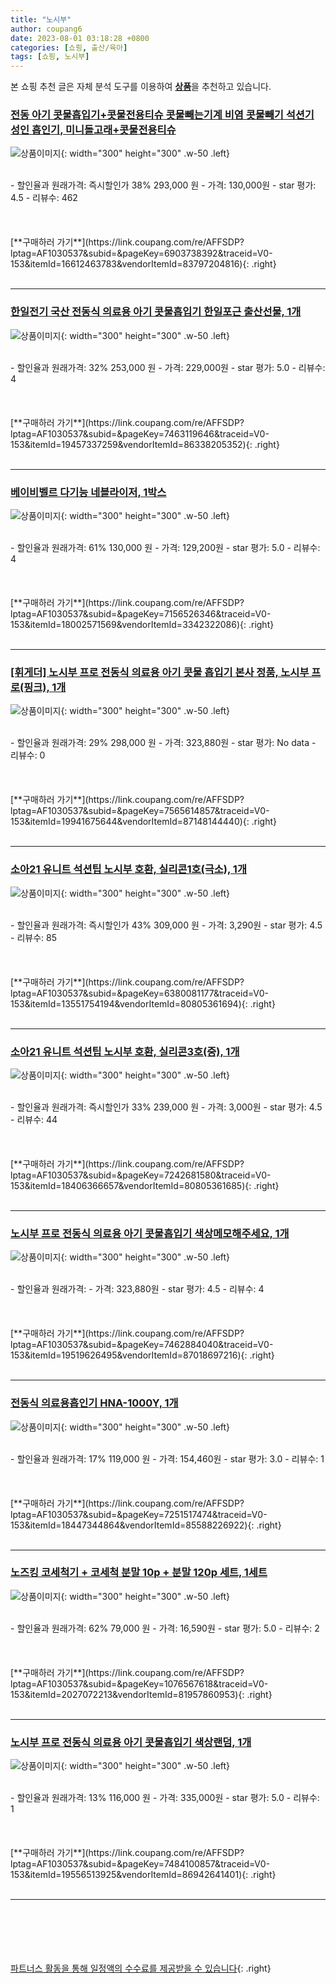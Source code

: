 ```yaml
---
title: "노시부"
author: coupang6
date: 2023-08-01 03:18:28 +0800
categories: [쇼핑, 출산/육아]
tags: [쇼핑, 노시부]
---
```


본 쇼핑 추천 글은 자체 분석 도구를 이용하여 [**상품**](https://link.coupang.com/a/bao1ui)을 추천하고 있습니다.

### [전동 아기 콧물흡입기+콧물전용티슈 콧물빼는기계 비염 콧물빼기 석션기 성인 흡인기, 미니돌고래+콧물전용티슈](https://link.coupang.com/re/AFFSDP?lptag=AF1030537&subid=&pageKey=6903738392&traceid=V0-153&itemId=16612463783&vendorItemId=83797204816)

![상품이미지](https://thumbnail8.coupangcdn.com/thumbnails/remote/230x230ex/image/vendor_inventory/462a/65df45d09d830a81a774b7d161eee4088dcac64f532f5d0251e8a49bc942.png){: width="300" height="300" .w-50 .left}


<br>
- 할인율과 원래가격: 즉시할인가 38%  293,000   원
- 가격: 130,000원
- star 평가: 4.5
- 리뷰수: 462
<br>
<br>
<br>
<br>
[**구매하러 가기**](https://link.coupang.com/re/AFFSDP?lptag=AF1030537&subid=&pageKey=6903738392&traceid=V0-153&itemId=16612463783&vendorItemId=83797204816){: .right}
<br>
<br>

---

### [한일전기 국산 전동식 의료용 아기 콧물흡입기 한일포근 출산선물, 1개](https://link.coupang.com/re/AFFSDP?lptag=AF1030537&subid=&pageKey=7463119646&traceid=V0-153&itemId=19457337259&vendorItemId=86338205352)

![상품이미지](https://thumbnail9.coupangcdn.com/thumbnails/remote/230x230ex/image/vendor_inventory/ce26/697bb7845b180a2da1a6e918da619f4f50b4d90bf2d8538f8f0693e157a5.jpg){: width="300" height="300" .w-50 .left}


<br>
- 할인율과 원래가격: 32%  253,000   원
- 가격: 229,000원
- star 평가: 5.0
- 리뷰수: 4
<br>
<br>
<br>
<br>
[**구매하러 가기**](https://link.coupang.com/re/AFFSDP?lptag=AF1030537&subid=&pageKey=7463119646&traceid=V0-153&itemId=19457337259&vendorItemId=86338205352){: .right}
<br>
<br>

---

### [베이비벨르 다기능 네블라이저, 1박스](https://link.coupang.com/re/AFFSDP?lptag=AF1030537&subid=&pageKey=7156526346&traceid=V0-153&itemId=18002571569&vendorItemId=3342322086)

![상품이미지](https://thumbnail7.coupangcdn.com/thumbnails/remote/230x230ex/image/retail/images/2264117699196310-6346c232-63d9-415b-987c-a374bfaa5240.JPG){: width="300" height="300" .w-50 .left}


<br>
- 할인율과 원래가격: 61%  130,000   원
- 가격: 129,200원
- star 평가: 5.0
- 리뷰수: 4
<br>
<br>
<br>
<br>
[**구매하러 가기**](https://link.coupang.com/re/AFFSDP?lptag=AF1030537&subid=&pageKey=7156526346&traceid=V0-153&itemId=18002571569&vendorItemId=3342322086){: .right}
<br>
<br>

---

### [[휘게더] 노시부 프로 전동식 의료용 아기 콧물 흡입기 본사 정품, 노시부 프로(핑크), 1개](https://link.coupang.com/re/AFFSDP?lptag=AF1030537&subid=&pageKey=7565614857&traceid=V0-153&itemId=19941675644&vendorItemId=87148144440)

![상품이미지](https://thumbnail8.coupangcdn.com/thumbnails/remote/230x230ex/image/vendor_inventory/5c5b/f854f459fa7c6a104b3d0a551052643ed5d6a17a80f76970de5b9b4949e4.jpg){: width="300" height="300" .w-50 .left}


<br>
- 할인율과 원래가격: 29%  298,000   원
- 가격: 323,880원
- star 평가: No data
- 리뷰수: 0
<br>
<br>
<br>
<br>
[**구매하러 가기**](https://link.coupang.com/re/AFFSDP?lptag=AF1030537&subid=&pageKey=7565614857&traceid=V0-153&itemId=19941675644&vendorItemId=87148144440){: .right}
<br>
<br>

---

### [소아21 유니트 석션팁 노시부 호환, 실리콘1호(극소), 1개](https://link.coupang.com/re/AFFSDP?lptag=AF1030537&subid=&pageKey=6380081177&traceid=V0-153&itemId=13551754194&vendorItemId=80805361694)

![상품이미지](https://thumbnail6.coupangcdn.com/thumbnails/remote/230x230ex/image/vendor_inventory/8a4e/c44a6260885b3ff1936b4508fb136baf297c6d43e71bd9e42d0b82cad411.png){: width="300" height="300" .w-50 .left}


<br>
- 할인율과 원래가격: 즉시할인가 43%  309,000   원
- 가격: 3,290원
- star 평가: 4.5
- 리뷰수: 85
<br>
<br>
<br>
<br>
[**구매하러 가기**](https://link.coupang.com/re/AFFSDP?lptag=AF1030537&subid=&pageKey=6380081177&traceid=V0-153&itemId=13551754194&vendorItemId=80805361694){: .right}
<br>
<br>

---

### [소아21 유니트 석션팁 노시부 호환, 실리콘3호(중), 1개](https://link.coupang.com/re/AFFSDP?lptag=AF1030537&subid=&pageKey=7242681580&traceid=V0-153&itemId=18406366657&vendorItemId=80805361685)

![상품이미지](https://thumbnail6.coupangcdn.com/thumbnails/remote/230x230ex/image/vendor_inventory/8a4e/c44a6260885b3ff1936b4508fb136baf297c6d43e71bd9e42d0b82cad411.png){: width="300" height="300" .w-50 .left}


<br>
- 할인율과 원래가격: 즉시할인가 33%  239,000   원
- 가격: 3,000원
- star 평가: 4.5
- 리뷰수: 44
<br>
<br>
<br>
<br>
[**구매하러 가기**](https://link.coupang.com/re/AFFSDP?lptag=AF1030537&subid=&pageKey=7242681580&traceid=V0-153&itemId=18406366657&vendorItemId=80805361685){: .right}
<br>
<br>

---

### [노시부 프로 전동식 의료용 아기 콧물흡입기 색상메모해주세요, 1개](https://link.coupang.com/re/AFFSDP?lptag=AF1030537&subid=&pageKey=7462884040&traceid=V0-153&itemId=19519626495&vendorItemId=87018697216)

![상품이미지](https://thumbnail10.coupangcdn.com/thumbnails/remote/230x230ex/image/vendor_inventory/929b/a52731221698044b0b5d150b4a58732a8c9dddfffd5704fd8d9c1c28539e.jpg){: width="300" height="300" .w-50 .left}


<br>
- 할인율과 원래가격: 
- 가격: 323,880원
- star 평가: 4.5
- 리뷰수: 4
<br>
<br>
<br>
<br>
[**구매하러 가기**](https://link.coupang.com/re/AFFSDP?lptag=AF1030537&subid=&pageKey=7462884040&traceid=V0-153&itemId=19519626495&vendorItemId=87018697216){: .right}
<br>
<br>

---

### [전동식 의료용흡인기 HNA-1000Y, 1개](https://link.coupang.com/re/AFFSDP?lptag=AF1030537&subid=&pageKey=7251517474&traceid=V0-153&itemId=18447344864&vendorItemId=85588226922)

![상품이미지](https://thumbnail6.coupangcdn.com/thumbnails/remote/230x230ex/image/retail/images/2023/04/07/14/0/645f56b7-f902-430e-8095-35f41314ab50.jpg){: width="300" height="300" .w-50 .left}


<br>
- 할인율과 원래가격: 17%  119,000   원
- 가격: 154,460원
- star 평가: 3.0
- 리뷰수: 1
<br>
<br>
<br>
<br>
[**구매하러 가기**](https://link.coupang.com/re/AFFSDP?lptag=AF1030537&subid=&pageKey=7251517474&traceid=V0-153&itemId=18447344864&vendorItemId=85588226922){: .right}
<br>
<br>

---

### [노즈킹 코세척기 + 코세척 분말 10p + 분말 120p 세트, 1세트](https://link.coupang.com/re/AFFSDP?lptag=AF1030537&subid=&pageKey=1076567618&traceid=V0-153&itemId=2027072213&vendorItemId=81957860953)

![상품이미지](https://thumbnail7.coupangcdn.com/thumbnails/remote/230x230ex/image/vendor_inventory/7e82/511173668e80493b2d3518450bd6209a2c9f9a66277c70a95e1115738747.jpg){: width="300" height="300" .w-50 .left}


<br>
- 할인율과 원래가격: 62%  79,000   원
- 가격: 16,590원
- star 평가: 5.0
- 리뷰수: 2
<br>
<br>
<br>
<br>
[**구매하러 가기**](https://link.coupang.com/re/AFFSDP?lptag=AF1030537&subid=&pageKey=1076567618&traceid=V0-153&itemId=2027072213&vendorItemId=81957860953){: .right}
<br>
<br>

---

### [노시부 프로 전동식 의료용 아기 콧물흡입기 색상랜덤, 1개](https://link.coupang.com/re/AFFSDP?lptag=AF1030537&subid=&pageKey=7484100857&traceid=V0-153&itemId=19556513925&vendorItemId=86942641401)

![상품이미지](https://thumbnail10.coupangcdn.com/thumbnails/remote/230x230ex/image/vendor_inventory/929b/a52731221698044b0b5d150b4a58732a8c9dddfffd5704fd8d9c1c28539e.jpg){: width="300" height="300" .w-50 .left}


<br>
- 할인율과 원래가격: 13%  116,000   원
- 가격: 335,000원
- star 평가: 5.0
- 리뷰수: 1
<br>
<br>
<br>
<br>
[**구매하러 가기**](https://link.coupang.com/re/AFFSDP?lptag=AF1030537&subid=&pageKey=7484100857&traceid=V0-153&itemId=19556513925&vendorItemId=86942641401){: .right}
<br>
<br>

---
<br><br><br><br><br> [파트너스 활동을 통해 일정액의 수수료를 제공받을 수 있습니다](https://link.coupang.com/a/bao1ui){: .right}